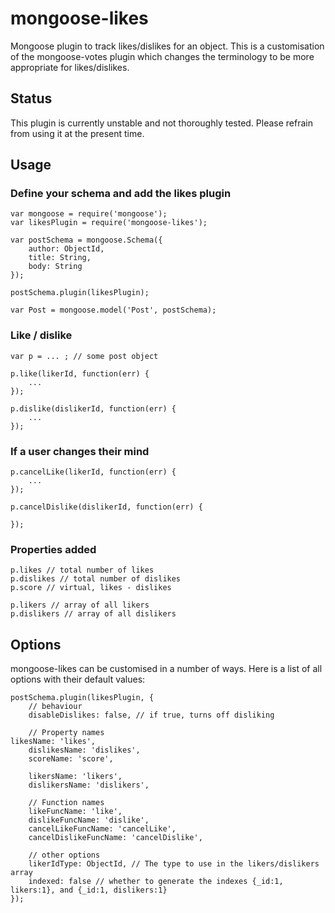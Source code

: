 mongoose-likes
==============

Mongoose plugin to track likes/dislikes for an object. This is a customisation of the mongoose-votes plugin which changes the terminology to be more appropriate for likes/dislikes.

Status
------

This plugin is currently unstable and not thoroughly tested. Please refrain from using it at the present time.


Usage
-----

### Define your schema and add the likes plugin

    var mongoose = require('mongoose');
    var likesPlugin = require('mongoose-likes');

    var postSchema = mongoose.Schema({
        author: ObjectId,
        title: String,
        body: String
    });

    postSchema.plugin(likesPlugin);

    var Post = mongoose.model('Post', postSchema);

### Like / dislike

    var p = ... ; // some post object

    p.like(likerId, function(err) {
        ...
    });
    
    p.dislike(dislikerId, function(err) {
        ...
    });

### If a user changes their mind

    p.cancelLike(likerId, function(err) {
        ...
    });

    p.cancelDislike(dislikerId, function(err) {

    });

### Properties added

    p.likes // total number of likes
    p.dislikes // total number of dislikes
    p.score // virtual, likes - dislikes

    p.likers // array of all likers
    p.dislikers // array of all dislikers

Options
-------

mongoose-likes can be customised in a number of ways. Here is a list of all options with their default values:

    postSchema.plugin(likesPlugin, {
        // behaviour
        disableDislikes: false, // if true, turns off disliking

        // Property names
	likesName: 'likes',
        dislikesName: 'dislikes',
        scoreName: 'score',

        likersName: 'likers',
        dislikersName: 'dislikers',

        // Function names
        likeFuncName: 'like',
        dislikeFuncName: 'dislike',
        cancelLikeFuncName: 'cancelLike',
        cancelDislikeFuncName: 'cancelDislike',

        // other options
        likerIdType: ObjectId, // The type to use in the likers/dislikers array
        indexed: false // whether to generate the indexes {_id:1, likers:1}, and {_id:1, dislikers:1}
    });


